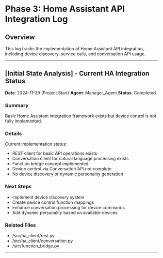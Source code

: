 # Phase 3: Home Assistant API Integration Log

## Overview
This log tracks the implementation of Home Assistant API integration, including device discovery, service calls, and conversation API usage.

---

## [Initial State Analysis] - Current HA Integration Status
**Date**: 2024-11-29 (Project Start)
**Agent**: Manager_Agent
**Status**: Completed

### Summary
Basic Home Assistant integration framework exists but device control is not fully implemented.

### Details
Current implementation status:
- REST client for basic API operations exists
- Conversation client for natural language processing exists
- Function bridge concept implemented
- Device control via Conversation API not complete
- No device discovery or dynamic personality generation

### Next Steps
- Implement device discovery system
- Create device control function mappings
- Enhance conversation processing for device commands
- Add dynamic personality based on available devices

### Related Files
- /src/ha_client/rest.py
- /src/ha_client/conversation.py
- /src/function_bridge.py

---
